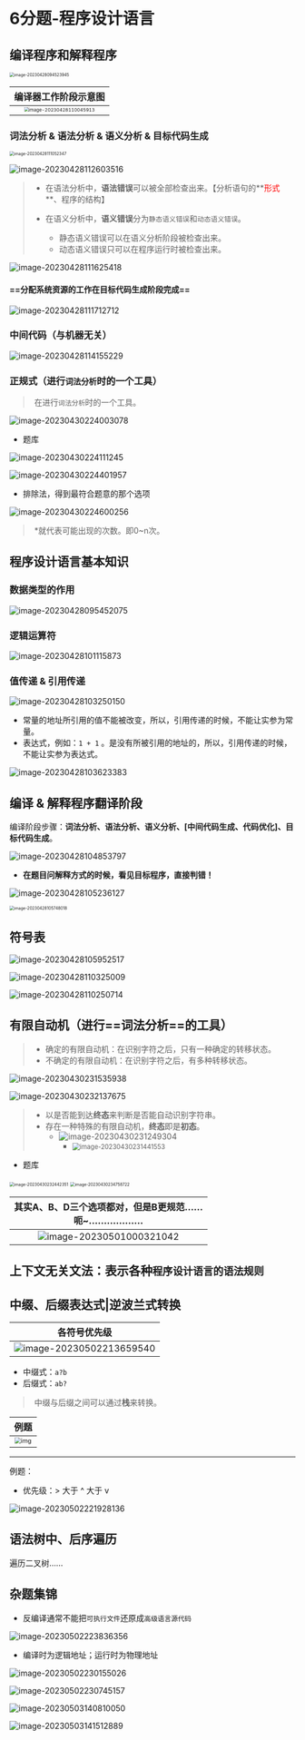 # 6分题-程序设计语言

## 编译程序和解释程序

<img src="step02-6分题.assets/image-20230428094523945.png" alt="image-20230428094523945" style="zoom:50%;" />

|                     编译器工作阶段示意图                     |
| :----------------------------------------------------------: |
| <img src="step02-6分题.assets/image-20230428110045913.png" alt="image-20230428110045913" style="zoom:50%;" /> |



### 词法分析 & 语法分析 & 语义分析 & 目标代码生成

<img src="step02-6分题.assets/image-20230428111052347.png" alt="image-20230428111052347" style="zoom:50%;" />

![image-20230428112603516](step02-6分题.assets/image-20230428112603516.png)

> - 在语法分析中，**语法错误**可以被全部检查出来。【分析语句的**<font color="red">形式</font>**、程序的结构】
>
> - 在语义分析中，**语义错误**分为`静态语义错误`和`动态语义错误`。
>     - 静态语义错误可以在语义分析阶段被检查出来。
>     - 动态语义错误只可以在程序运行时被检查出来。





![image-20230428111625418](step02-6分题.assets/image-20230428111625418.png)



#### ==分配系统资源的工作在目标代码生成阶段完成==

![image-20230428111712712](step02-6分题.assets/image-20230428111712712.png)



### 中间代码（与机器无关）

![image-20230428114155229](step02-6分题.assets/image-20230428114155229.png)



### 正规式（进行`词法分析`时的一个工具）

> ​		在进行`词法分析`时的一个工具。

![image-20230430224003078](step02-6分题.assets/image-20230430224003078.png)

- 题库

![image-20230430224111245](step02-6分题.assets/image-20230430224111245.png)

![image-20230430224401957](step02-6分题.assets/image-20230430224401957.png)



- 排除法，得到最符合题意的那个选项

![image-20230430224600256](step02-6分题.assets/image-20230430224600256.png)

> ​		\*就代表可能出现的次数。即0\~n次。



## 程序设计语言基本知识

### 数据类型的作用

![image-20230428095452075](step02-6分题.assets/image-20230428095452075.png)

### 逻辑运算符

![image-20230428101115873](step02-6分题.assets/image-20230428101115873.png)



### 值传递 & 引用传递

![image-20230428103250150](step02-6分题.assets/image-20230428103250150.png)

- 常量的地址所引用的值不能被改变，所以，引用传递的时候，不能让实参为常量。
- 表达式，例如：`1 + 1` 。是没有所被引用的地址的，所以，引用传递的时候，不能让实参为表达式。





![image-20230428103623383](step02-6分题.assets/image-20230428103623383.png)

## 编译 & 解释程序翻译阶段

编译阶段步骤：**词法分析、语法分析、语义分析、\[中间代码生成、代码优化]、目标代码生成**。

![image-20230428104853797](step02-6分题.assets/image-20230428104853797.png)



- **在题目问解释方式的时候，看见目标程序，直接判错！**

![image-20230428105236127](step02-6分题.assets/image-20230428105236127.png)



<img src="step02-6分题.assets/image-20230428105748018.png" alt="image-20230428105748018" style="zoom: 50%;" />





## 符号表

![image-20230428105952517](step02-6分题.assets/image-20230428105952517.png)



![image-20230428110325009](step02-6分题.assets/image-20230428110325009.png)



![image-20230428110250714](step02-6分题.assets/image-20230428110250714.png)



## 有限自动机（进行==**词法分析**==的工具）

> - 确定的有限自动机：在识别字符之后，只有一种确定的转移状态。
> - 不确定的有限自动机：在识别字符之后，有多种转移状态。

![image-20230430231535938](step02-6分题.assets/image-20230430231535938.png)

![image-20230430232137675](step02-6分题.assets/image-20230430232137675.png)



> - 以是否能到达**终态**来判断是否能自动识别字符串。
> - 存在一种特殊的有限自动机，**终态**即是**初态**。
>     - ![image-20230430231249304](step02-6分题.assets/image-20230430231249304.png)
>         - <img src="step02-6分题.assets/image-20230430231441553.png" alt="image-20230430231441553" style="zoom: 80%;" />





- 题库

<img src="step02-6分题.assets/image-20230430232442351.png" alt="image-20230430232442351" style="zoom:50%;" />

<img src="step02-6分题.assets/image-20230430234758722.png" alt="image-20230430234758722" style="zoom:50%;" />

|    其实A、B、D三个选项都对，但是B更规范……<br />呃~………………     |
| :----------------------------------------------------------: |
| ![image-20230501000321042](step02-6分题.assets/image-20230501000321042.png) |



## 上下文无关文法：表示各种`程序设计语言的语法规则`





## 中缀、后缀表达式|逆波兰式转换

|                         各符号优先级                         |
| :----------------------------------------------------------: |
| ![image-20230502213659540](step02-6分题.assets/image-20230502213659540.png) |



- 中缀式：`a?b`
- 后缀式：`ab?`

> ​		中缀与后缀之间可以通过**栈**来转换。

|                             例题                             |
| :----------------------------------------------------------: |
| <img src="step02-6分题.assets/7E0B273957AB7DCBA81455EDA1622C75.jpg" alt="img" style="zoom: 67%;" /> |



---

例题：

- 优先级：> 大于 ^ 大于 v

![image-20230502221928136](step02-6分题.assets/image-20230502221928136.png)



## 语法树中、后序遍历

遍历二叉树……







## 杂题集锦

- 反编译通常不能把`可执行文件`还原成`高级语言源代码`

![image-20230502223836356](step02-6分题.assets/image-20230502223836356.png)



- 编译时为逻辑地址；运行时为物理地址

![image-20230502230155026](step02-6分题.assets/image-20230502230155026.png)

![image-20230502230745157](step02-6分题.assets/image-20230502230745157.png)

![image-20230503140810050](step02-6分题.assets/image-20230503140810050.png)

![image-20230503141512889](step02-6分题.assets/image-20230503141512889.png)















































































